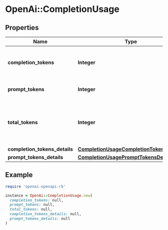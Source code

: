 # OpenAi::CompletionUsage

## Properties

| Name | Type | Description | Notes |
| ---- | ---- | ----------- | ----- |
| **completion_tokens** | **Integer** | Number of tokens in the generated completion. |  |
| **prompt_tokens** | **Integer** | Number of tokens in the prompt. |  |
| **total_tokens** | **Integer** | Total number of tokens used in the request (prompt + completion). |  |
| **completion_tokens_details** | [**CompletionUsageCompletionTokensDetails**](CompletionUsageCompletionTokensDetails.md) |  | [optional] |
| **prompt_tokens_details** | [**CompletionUsagePromptTokensDetails**](CompletionUsagePromptTokensDetails.md) |  | [optional] |

## Example

```ruby
require 'openai-openapi-rb'

instance = OpenAi::CompletionUsage.new(
  completion_tokens: null,
  prompt_tokens: null,
  total_tokens: null,
  completion_tokens_details: null,
  prompt_tokens_details: null
)
```

